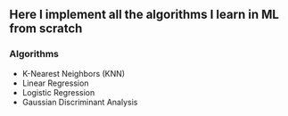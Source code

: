 ## Here I implement all the algorithms I learn in ML from scratch 
### Algorithms

- K-Nearest Neighbors (KNN)
- Linear Regression
- Logistic Regression
- Gaussian Discriminant Analysis

